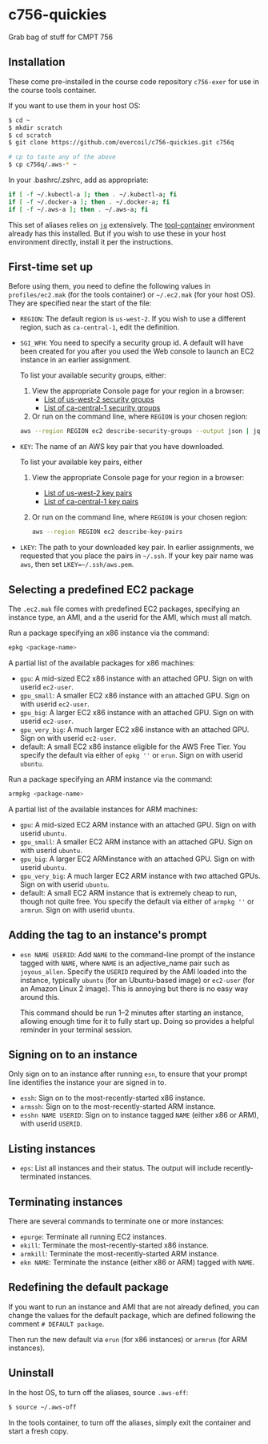 # c756-quickies

Grab bag of stuff for CMPT 756

## Installation 

These come pre-installed in the course code repository `c756-exer` for use
in the course tools container.

If you want to use them in your host OS:

```bash
$ cd ~
$ mkdir scratch
$ cd scratch
$ git clone https://github.com/overcoil/c756-quickies.git c756q

# cp to taste any of the above
$ cp c756q/.aws-* ~
```

In your .bashrc/.zshrc, add as appropriate:

```bash
if [ -f ~/.kubectl-a ]; then . ~/.kubectl-a; fi
if [ -f ~/.docker-a ]; then . ~/.docker-a; fi
if [ -f ~/.aws-a ]; then . ~/.aws-a; fi
```

This set of aliases relies on [`jq`](https://stedolan.github.io/jq/) extensively. The [tool-container](https://github.com/scp756-221/tool-container) environment already has this installed. But if you wish to use these in your host environment directly, install it per the instructions.


## First-time set up

Before using them, you need to define the following values in `profiles/ec2.mak` (for the tools container)
or `~/.ec2.mak` (for your host OS). They are specified near the start of the file:

* `REGION`: The default region is `us-west-2`. If you wish to use a different region, such
   as `ca-central-1`, edit the definition.
* `SGI_WFH`: You need to specify a security group id. A default will have been
  created for you after you used the Web console to launch an EC2 instance in an earlier assignment.

  To list your available security groups, either:
  1. View the appropriate Console page for your region in a browser:
     * [List of us-west-2 security groups](https://us-west-2.console.aws.amazon.com/ec2/v2/home?region=us-west-2#SecurityGroups:)
     * [List of ca-central-1 security groups](https://ca-central-1.console.aws.amazon.com/ec2/v2/home?region=ca-central-1#SecurityGroups:)
  2. Or run on the command line, where `REGION` is your chosen region:

    ~~~bash
    aws --region REGION ec2 describe-security-groups --output json | jq '.SecurityGroups[].GroupId'
    ~~~

* `KEY`: The name of an AWS key pair that you have downloaded.

   To list your available key pairs, either
   1. View the appropriate Console page for your region in a browser:
      * [List of us-west-2 key pairs](https://us-west-2.console.aws.amazon.com/ec2/v2/home?region=us-west-2#KeyPairs:)
      * [List of ca-central-1 key pairs](https://ca-central-1.console.aws.amazon.com/ec2/v2/home?region=ca-central-1#KeyPairs:)
   2. Or run on the command line, where `REGION` is your chosen region:

      ~~~bash
      aws --region REGION ec2 describe-key-pairs
      ~~~

* `LKEY`: The path to your downloaded key pair.  In earlier assignments, we requested that you place
   the pairs in `~/.ssh`.  If your key pair name was `aws`, then set `LKEY=~/.ssh/aws.pem`.

## Selecting a predefined EC2 package

The `.ec2.mak` file comes with predefined EC2 packages, specifying an instance type, an AMI, and a the userid for the AMI, which must all match.

Run a package specifying an x86 instance via the command:

~~~bash
epkg <package-name>
~~~

A partial list of the available packages for x86 machines:

* `gpu`: A mid-sized EC2 x86 instance with an attached GPU. Sign on with userid `ec2-user`.
* `gpu_small`: A smaller EC2 x86 instance with an attached GPU. Sign on with userid `ec2-user`.
* `gpu_big`: A larger EC2 x86 instance with an attached GPU. Sign on with userid `ec2-user`.
* `gpu_very_big`: A much larger EC2 x86 instance with an attached GPU. Sign on with userid `ec2-user`.
* default: A small EC2 x86 instance eligible for the AWS Free Tier. You specify the default via either of `epkg ''` or `erun`. Sign on with userid `ubuntu`.

Run a package specifying an ARM instance via the command:

~~~bash
armpkg <package-name>
~~~

A partial list of the available instances for ARM machines:

* `gpu`: A mid-sized EC2 ARM instance with an attached GPU. Sign on with userid `ubuntu`.
* `gpu_small`: A smaller EC2 ARM instance with an attached GPU. Sign on with userid `ubuntu`.
* `gpu_big`: A larger EC2 ARMinstance with an attached GPU. Sign on with userid `ubuntu`.
* `gpu_very_big`: A much larger EC2 ARM instance with *two* attached GPUs. Sign on with userid `ubuntu`.
* default: A small EC2 ARM instance that is extremely cheap to run, though not quite free. You specify the default via either of `armpkg ''` or `armrun`. Sign on with userid `ubuntu`.

## Adding the tag to an instance's prompt

* `esn NAME USERID`: Add `NAME` to the command-line prompt of the instance tagged
   with `NAME`, where `NAME` is
   an adjective_name pair such as `joyous_allen`.  Specify the `USERID` required by the AMI loaded into the instance, typically `ubuntu` (for an Ubuntu-based image) or `ec2-user` (for an Amazon Linux 2 image).  This is annoying but there is no easy way around this.

   This command should be run 1&ndash;2 minutes after starting an instance, allowing enough time for it to fully start up. Doing so provides a helpful reminder in your terminal session.

## Signing on to an instance

Only sign on to an instance after running `esn`, to ensure that your prompt line identifies the instance your are signed in to.

* `essh`: Sign on to the most-recently-started x86 instance.
* `armssh`: Sign on to the most-recently-started ARM instance.
* `esshn NAME USERID`: Sign on to instance tagged `NAME` (either x86 or ARM),
   with userid `USERID`.

## Listing instances

* `eps`: List all instances and their status.  The output will include
  recently-terminated instances.

## Terminating instances

There are several commands to terminate one or more instances:

* `epurge`: Terminate all running EC2 instances.
* `ekill`: Terminate the most-recently-started x86 instance.
* `armkill`: Terminate the most-recently-started ARM instance.
* `ekn NAME`: Terminate the instance (either x86 or ARM) tagged with `NAME`.

## Redefining the default package

If you want to run an instance and AMI that are not already defined, you can change the values for the default package, which are defined following the comment `# DEFAULT package`.

Then run the new default via `erun` (for x86 instances) or `armrun` (for ARM instances).

## Uninstall

In the host OS, to turn off the aliases, source ``.aws-off``:

```bash
$ source ~/.aws-off
```

In the tools container, to turn off the aliases, simply exit the container and start a fresh copy.
